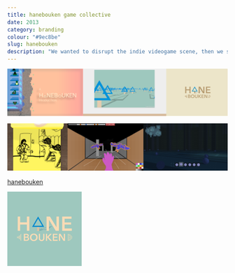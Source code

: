 ```yaml
---
title: hanebouken game collective 
date: 2013
category: branding
colour: "#9ec8be"
slug: hanebouken
description: "We wanted to disrupt the indie videogame scene, then we sort of lost interest.."
---
```


![Identity Design Process](process.png)

![Game Prototypes](prototypes.png)

[hanebouken](http://www.hanebouken.com)

![Final Logo Iteration](final_logo.png)